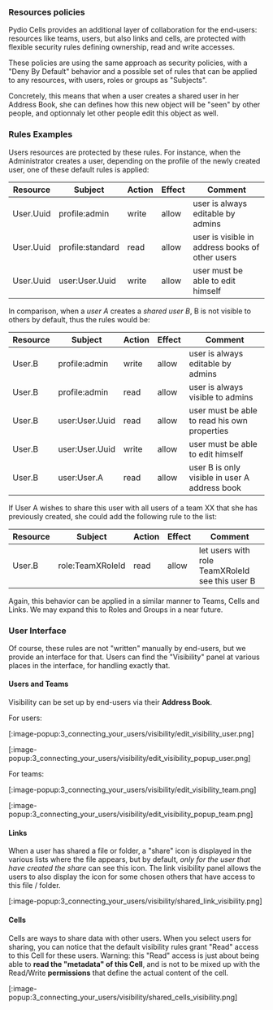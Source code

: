 ### Resources policies

Pydio Cells provides an additional layer of collaboration for the end-users: resources like teams, users, but also links and cells, are protected with flexible security rules defining ownership, read and write accesses.

These policies are using the same approach as security policies, with a "Deny By Default" behavior and a possible set of rules that can be applied to any resources, with users, roles or groups as "Subjects".

Concretely, this means that when a user creates a shared user in her Address Book, she can defines how this new object will be "seen" by other people, and optionnaly let other people edit this object as well.

### Rules Examples

Users resources are protected by these rules. For instance, when the Administrator creates a user, depending on the profile of the newly created user, one of these default rules is applied:

| Resource  | Subject          | Action | Effect | Comment                                         |
| --------- | ---------------- | ------ | ------ | ----------------------------------------------- |
| User.Uuid | profile:admin    | write  | allow  | user is always editable by admins               |
| User.Uuid | profile:standard | read   | allow  | user is visible in address books of other users |
| User.Uuid | user:User.Uuid   | write  | allow  | user must be able to edit himself               |

In comparison, when a _user A_ creates a _shared user B_, B is not visible to others by default, thus the rules would be:

| Resource | Subject        | Action | Effect | Comment                                       |
| -------- | -------------- | ------ | ------ | --------------------------------------------- |
| User.B   | profile:admin  | write  | allow  | user is always editable by admins             |
| User.B   | profile:admin  | read   | allow  | user is always visible to admins              |
| User.B   | user:User.Uuid | read   | allow  | user must be able to read his own properties  |
| User.B   | user:User.Uuid | write  | allow  | user must be able to edit himself             |
| User.B   | user:User.A    | read   | allow  | user B is only visible in user A address book |

If User A wishes to share this user with all users of a team XX that she has previously created, she could add the following rule to the list:

| Resource | Subject          | Action | Effect | Comment                                         |
| -------- | ---------------- | ------ | ------ | ----------------------------------------------- |
| User.B   | role:TeamXRoleId | read   | allow  | let users with role TeamXRoleId see this user B |

Again, this behavior can be applied in a similar manner to Teams, Cells and Links. We may expand this to Roles and Groups in a near future.

### User Interface

Of course, these rules are not "written" manually by end-users, but we provide an interface for that. Users can find the "Visibility" panel at various places in the interface, for handling exactly that.

#### Users and Teams

Visibility can be set up by end-users via their **Address Book**.

For users:

[:image-popup:3_connecting_your_users/visibility/edit_visibility_user.png]  

[:image-popup:3_connecting_your_users/visibility/edit_visibility_popup_user.png]

For teams:

[:image-popup:3_connecting_your_users/visibility/edit_visibility_team.png]  

[:image-popup:3_connecting_your_users/visibility/edit_visibility_popup_team.png]

#### Links

When a user has shared a file or folder, a "share" icon is displayed in the various lists where the file appears, but by default, _only for the user that have created the share_ can see this icon.
The link visibility panel allows the users to also display the icon for some chosen others that have access to this file / folder.

[:image-popup:3_connecting_your_users/visibility/shared_link_visibility.png]

#### Cells

Cells are ways to share data with other users. When you select users for sharing, you can notice that the default visibility rules grant "Read" access to this Cell for these users. Warning: this "Read" access is just about being able to **read the "metadata" of this Cell**, and is not to be mixed up with the Read/Write **permissions** that define the actual content of the cell.

[:image-popup:3_connecting_your_users/visibility/shared_cells_visibility.png]
